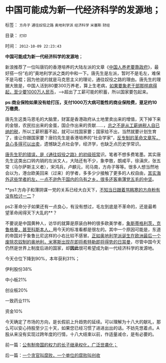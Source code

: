 # 中国可能成为新一代经济科学的发源地；

标签： `方舟子` `通往奴役之路` `奥地利学派` `经济科学` `米塞斯` `财经` 

目录： `打印`

时间： `2012-10-09 22:23:43`

**中国可能成为新一代经济科学的发源地**；

新浪推荐了一位叫唐钧的香港培养的大陆左派的文章《[中国人养老要靠政府](http://blog.sina.com.cn/s/blog_704bf77b01019655.html)》，最好搭一份“右的”奥地利学派之类的中和一下。唐先生是左派，暂时不是毛左，难保不是马棍；因为他说的就是马克思主义的理论，通往奴役之路的理由。唐先生的理据大致是，中国人活到80要300万养老，算上生老病，[如果要象老干部那样病得起，至少要1000万人民币](../../../2010/7/13/中国“病得起”个人现金财产需1000万以上.md)，——>超出了工薪可能的积蓄，所以国家要包起来。

**ps:商业保险如果没有给打压，支付1000万大病可能性的商业保险费，趸足约10万缴费**。

唐先生这类马恩毛的大脑里，财富是香港政府从土地里卖出来的增值，天下掉下来的金银，农民拉出来的金蛋，国企作出来的贡献……，[总之不是从工薪纳税人自已纳的税](../../../2009/6/19/计划经济创造财富吗？.md)，所以工薪积蓄不起，就可以找国家要；国家给不出，当然就要计划生育了，谁让你跟国家要？唐钧先生是香港培养的“社会学家”，[反专制的革命文章写，良心多得可以出卖](../../../2012/8/25/公众对怪胎民主的“右派”缺乏警惕；.md)，遗憾缺乏点社会学，经济学，也缺乏点历史学常识。

[唐先生犯的错误，是《通往奴役之路》的初级班常](../../../2012/6/20/不但需要延迟退休，还需要大幅削减退休养老金.md)识。笔者不想多费笔墨。其实唐先生这类出口转内销的左派文人，大陆还有不少，象李敖，朗咸平，徐滇庆，张五常（马尔萨斯主义者），宋鸿兵，卢麒元，司马南，方舟子等等。很多人想当然地会以为，港台欧美回来（过来）的学者，多多少少接触了更多的人权自由，[其实海外这些学者的左，一点不逊色于国内的乌有之乡，很多还客串薄党五毛的中坚](../../../2012/4/3/民粹冲击波本来无组织,孔庆东们的三面派神功.md)。

**ps1:方舟子和薄阴谋一党的关系已经大白天下，[不知当日跟着骂韩寒的方舟粉有没有检讨一二](../../../2012/4/25/没有受害人的方舟子打假的受害人.md)？

ps2:革命分子如果还有一点良心，有没有想过，毛左到底是不革命的，还是最希望革命闹得天下大乱的**？

不要说是中国黄种人，访华的就算是原装白种的很多欧美学者，[象斯蒂格利茨，克鲁格曼，甚至科斯本人，](../../../2011/4/5/西方洋五毛专门坑害后进社会.md)用今天的标准看都是很左的。其中一个原因可能是，东道的帝国对于象鲁比尼这样的小右比较不感冒。[正如奥地利学派诞生在欧洲最后一个废除农奴制的奥地利，米塞斯出现在即将希特勒即将得势的日耳曼](../../../2011/2/7/向伟大的Ludwig米塞斯致敬！.md)，尽管中国今天仍然是世界上制度后进的国家，却**因此**很可希望成为新一代经济科学的发源地。

今天仓位下降到90%，本年获利31%；

伊利股份38%

中小板21%

创业板20%

一致药业11%

资金10%

今天确定了市场的方向，是长假前上升趋势的延续。可以理解为十八大的献礼，那么可以安心持股至少三十天，如果您已经习惯了进进出出的话。不妨先悠着点。A股从来没有实现过跨年度的行情，十八大结束以前，作适量减仓，是有必要的。



前一篇：[公有制帝国的权力的长子继承权化，广泛世袭化；](../../../2012/10/9/公有制帝国的权力的长子继承权化，广泛世袭化；.md)

后一篇：[一个贪官叫腐败，一个单位的腐败叫创收](../../../2012/10/10/一个贪官叫腐败，一个单位的腐败叫创收.md)